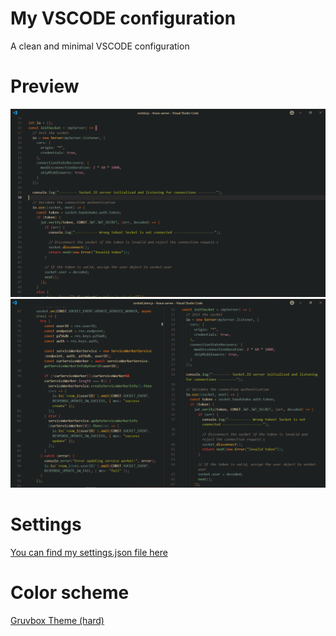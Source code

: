 # My VSCODE configuration
A clean and minimal VSCODE configuration 

# Preview
![P1](https://github.com/khoido2003/vscode-config/blob/main/image-1.png)
![P2](https://github.com/khoido2003/vscode-config/blob/main/image-2.png)

# Settings
[You can find my settings.json file here](https://github.com/khoido2003/vscode-config/blob/main/settings.json)


# Color scheme
[Gruvbox Theme (hard)](https://marketplace.visualstudio.com/items?itemName=jdinhlife.gruvbox)

